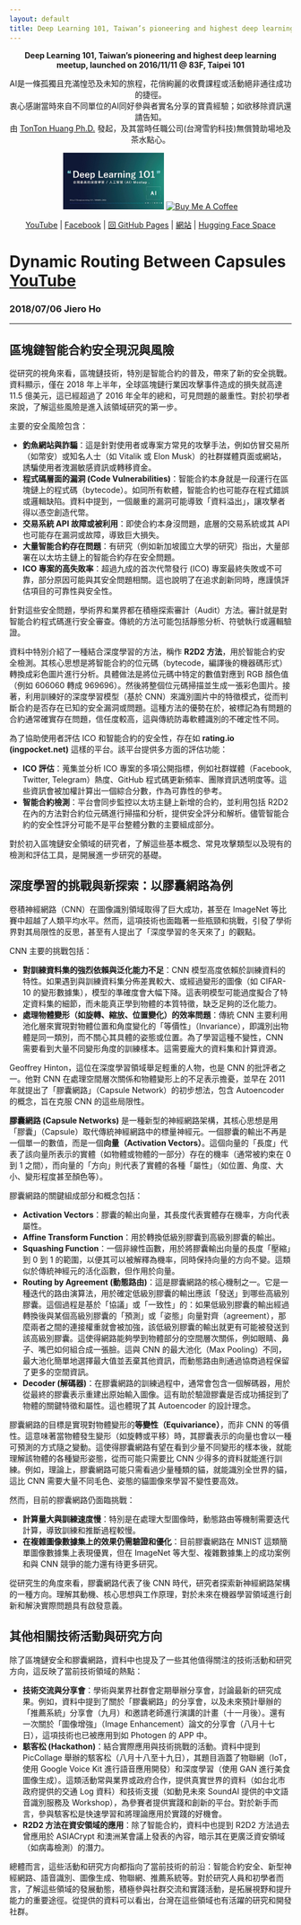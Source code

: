 ```yaml
---
layout: default
title: Deep Learning 101, Taiwan’s pioneering and highest deep learning meetup, launched on 2016/11/11 @ 83F, Taipei 101
---
```


<p align="center">
  <strong>Deep Learning 101, Taiwan’s pioneering and highest deep learning meetup, launched on 2016/11/11 @ 83F, Taipei 101</strong>  
</p>
<p align="center">
  AI是一條孤獨且充滿惶恐及未知的旅程，花俏絢麗的收費課程或活動絕非通往成功的捷徑。<br>
  衷心感謝當時來自不同單位的AI同好參與者實名分享的寶貴經驗；如欲移除資訊還請告知。<br>
  由 <a href="https://www.twman.org/" target="_blank">TonTon Huang Ph.D.</a> 發起，及其當時任職公司(台灣雪豹科技)無償贊助場地及茶水點心。<br>
</p>  
<p align="center">
  <a href="https://huggingface.co/spaces/DeepLearning101/Deep-Learning-101-FAQ" target="_blank">
    <img src="https://github.com/Deep-Learning-101/.github/blob/main/images/DeepLearning101.JPG?raw=true" alt="Deep Learning 101" width="180"></a>
    <a href="https://www.buymeacoffee.com/DeepLearning101" target="_blank"><img src="https://cdn.buymeacoffee.com/buttons/v2/default-red.png" alt="Buy Me A Coffee" style="height: 100px !important;width: 180px !important;" ></a>
</p>
<p align="center">
  <a href="https://www.youtube.com/@DeepLearning101" target="_blank">YouTube</a> |
  <a href="https://www.facebook.com/groups/525579498272187/" target="_blank">Facebook</a> |
  <a href="https://deep-learning-101.github.io/"> 回 GitHub Pages</a> |
  <a href="http://DeepLearning101.TWMAN.ORG" target="_blank">網站</a> |
  <a href="https://huggingface.co/DeepLearning101" target="_blank">Hugging Face Space</a>
</p>


# Dynamic Routing Between Capsules [YouTube](https://www.youtube.com/watch?v=MPzqoY0e_YM)

### 2018/07/06	Jiero Ho

---

## 區塊鏈智能合約安全現況與風險

從研究的視角來看，區塊鏈技術，特別是智能合約的普及，帶來了新的安全挑戰。資料顯示，僅在 2018 年上半年，全球區塊鏈行業因攻擊事件造成的損失就高達 11.5 億美元，這已經超過了 2016 年全年的總和，可見問題的嚴重性。對於初學者來說，了解這些風險是進入該領域研究的第一步。

主要的安全風險包含：

*   **釣魚網站與詐騙**：這是針對使用者或專案方常見的攻擊手法，例如仿冒交易所（如幣安）或知名人士（如 Vitalik 或 Elon Musk）的社群媒體頁面或網站，誘騙使用者洩漏敏感資訊或轉移資金。
*   **程式碼層面的漏洞 (Code Vulnerabilities)**：智能合約本身就是一段運行在區塊鏈上的程式碼（bytecode）。如同所有軟體，智能合約也可能存在程式錯誤或邏輯缺陷。資料中提到，一個嚴重的漏洞可能導致「資料溢出」，讓攻擊者得以憑空創造代幣。
*   **交易系統 API 故障或被利用**：即使合約本身沒問題，底層的交易系統或其 API 也可能存在漏洞或故障，導致巨大損失。
*   **大量智能合約存在問題**：有研究（例如新加坡國立大學的研究）指出，大量部署在以太坊主鏈上的智能合約存在安全問題。
*   **ICO 專案的高失敗率**：超過九成的首次代幣發行 (ICO) 專案最終失敗或不可靠，部分原因可能與其安全問題相關。這也說明了在追求創新同時，應謹慎評估項目的可靠性與安全性。

針對這些安全問題，學術界和業界都在積極探索審計（Audit）方法。審計就是對智能合約程式碼進行安全審查。傳統的方法可能包括靜態分析、符號執行或邏輯驗證。

資料中特別介紹了一種結合深度學習的方法，稱作 **R2D2 方法**，用於智能合約安全檢測。其核心思想是將智能合約的位元碼（bytecode，編譯後的機器碼形式）轉換成彩色圖片進行分析。具體做法是將位元碼中特定的數值對應到 RGB 顏色值（例如 606060 轉成 969696）。然後將整個位元碼掃描並生成一張彩色圖片。接著，利用訓練好的深度學習模型（基於 CNN）來識別圖片中的特徵模式，從而判斷合約是否存在已知的安全漏洞或問題。這種方法的優勢在於，被標記為有問題的合約通常確實存在問題，信任度較高，這與傳統防毒軟體識別的不確定性不同。

為了協助使用者評估 ICO 和智能合約的安全性，存在如 **rating.io (ingpocket.net)** 這樣的平台。該平台提供多方面的評估功能：

*   **ICO 評估**：蒐集並分析 ICO 專案的多項公開指標，例如社群媒體（Facebook, Twitter, Telegram）熱度、GitHub 程式碼更新頻率、團隊資訊透明度等。這些資訊會被加權計算出一個綜合分數，作為可靠性的參考。
*   **智能合約檢測**：平台會同步監控以太坊主鏈上新增的合約，並利用包括 R2D2 在內的方法對合約位元碼進行掃描和分析，提供安全評分和解析。儘管智能合約的安全性評分可能不是平台整體分數的主要組成部分。

對於初入區塊鏈安全領域的研究者，了解這些基本概念、常見攻擊類型以及現有的檢測和評估工具，是開展進一步研究的基礎。

## 深度學習的挑戰與新探索：以膠囊網路為例

卷積神經網路（CNN）在圖像識別領域取得了巨大成功，甚至在 ImageNet 等比賽中超越了人類平均水平。然而，這項技術也面臨著一些瓶頸和挑戰，引發了學術界對其局限性的反思，甚至有人提出了「深度學習的冬天來了」的觀點。

CNN 主要的挑戰包括：

*   **對訓練資料集的強烈依賴與泛化能力不足**：CNN 模型高度依賴於訓練資料的特性。如果遇到與訓練資料集分佈差異較大、或經過變形的圖像（如 CIFAR-10 的變形數據集），模型的準確度會大幅下降。這表明模型可能過度擬合了特定資料集的細節，而未能真正學到物體的本質特徵，缺乏足夠的泛化能力。
*   **處理物體變形（如旋轉、縮放、位置變化）的效率問題**：傳統 CNN 主要利用池化層來實現對物體位置和角度變化的「等價性」（Invariance），即識別出物體是同一類別，而不關心其具體的姿態或位置。為了學習這種不變性，CNN 需要看到大量不同變形角度的訓練樣本。這需要龐大的資料集和計算資源。

Geoffrey Hinton，這位在深度學習領域舉足輕重的人物，也是 CNN 的批評者之一。他對 CNN 在處理空間層次關係和物體變形上的不足表示擔憂，並早在 2011 年就提出了「膠囊網路」（Capsule Network）的初步想法，包含 Autoencoder 的概念，旨在克服 CNN 的這些局限性。

**膠囊網路 (Capsule Networks)** 是一種新型的神經網路架構，其核心思想是用「膠囊」（Capsule）取代傳統神經網路中的標量神經元。一個膠囊的輸出不再是一個單一的數值，而是一個**向量（Activation Vectors）**。這個向量的「長度」代表了該向量所表示的實體（如物體或物體的一部分）存在的機率（通常被約束在 0 到 1 之間），而向量的「方向」則代表了實體的各種「屬性」（如位置、角度、大小、變形程度甚至顏色等）。

膠囊網路的關鍵組成部分和概念包括：

*   **Activation Vectors**：膠囊的輸出向量，其長度代表實體存在機率，方向代表屬性。
*   **Affine Transform Function**：用於轉換低級別膠囊到高級別膠囊的輸出。
*   **Squashing Function**：一個非線性函數，用於將膠囊輸出向量的長度「壓縮」到 0 到 1 的範圍，以便其可以被解釋為機率，同時保持向量的方向不變。這類似於傳統神經元的活化函數，但作用於向量。
*   **Routing by Agreement (動態路由)**：這是膠囊網路的核心機制之一。它是一種迭代的路由演算法，用於確定低級別膠囊的輸出應該「發送」到哪些高級別膠囊。這個過程是基於「協議」或「一致性」的：如果低級別膠囊的輸出經過轉換後與某個高級別膠囊的「預測」或「姿態」向量對齊（agreement），那麼兩者之間的連接權重就會被加強，該低級別膠囊的輸出就更有可能被發送到該高級別膠囊。這使得網路能夠學到物體部分的空間層次關係，例如眼睛、鼻子、嘴巴如何組合成一張臉。這與 CNN 的最大池化（Max Pooling）不同，最大池化簡單地選擇最大值並丟棄其他資訊，而動態路由則通過協商過程保留了更多的空間資訊。
*   **Decoder (解碼器)**：在膠囊網路的訓練過程中，通常會包含一個解碼器，用於從最終的膠囊表示重建出原始輸入圖像。這有助於驗證膠囊是否成功捕捉到了物體的關鍵特徵和屬性。這也體現了其 Autoencoder 的設計理念。

膠囊網路的目標是實現對物體變形的**等變性（Equivariance）**，而非 CNN 的等價性。這意味著當物體發生變形（如旋轉或平移）時，其膠囊表示的向量也會以一種可預測的方式隨之變動。這使得膠囊網路有望在看到少量不同變形的樣本後，就能理解該物體的各種變形姿態，從而可能只需要比 CNN 少得多的資料就能進行訓練。例如，理論上，膠囊網路可能只需看過少量種類的貓，就能識別全世界的貓，這比 CNN 需要大量不同毛色、姿態的貓圖像來學習不變性要高效。

然而，目前的膠囊網路仍面臨挑戰：

*   **計算量大與訓練速度慢**：特別是在處理大型圖像時，動態路由等機制需要迭代計算，導致訓練和推斷過程較慢。
*   **在複雜圖像數據集上的效果仍需驗證和優化**：目前膠囊網路在 MNIST 這類簡單圖像數據集上表現優異，但在 ImageNet 等大型、複雜數據集上的成功案例和與 CNN 競爭的能力還有待更多研究。

從研究生的角度來看，膠囊網路代表了後 CNN 時代，研究者探索新神經網路架構的一種方向。理解其動機、核心思想與工作原理，對於未來在機器學習領域進行創新和解決實際問題具有啟發意義。

## 其他相關技術活動與研究方向

除了區塊鏈安全和膠囊網路，資料中也提及了一些其他值得關注的技術活動和研究方向，這反映了當前技術領域的熱點：

*   **技術交流與分享會**：學術與業界社群會定期舉辦分享會，討論最新的研究成果。例如，資料中提到了關於「膠囊網路」的分享會，以及未來預計舉辦的「推薦系統」分享會（九月）和邀請老師進行演講的計畫（十一月後）。還有一次關於「圖像增強」（Image Enhancement）論文的分享會（八月十七日），這項技術也已被應用到如 Photogen 的 APP 中。
*   **駭客松 (Hackathon)**：結合實際應用與技術挑戰的活動。資料中提到 PicCollage 舉辦的駭客松（八月十八至十九日），其題目涵蓋了物聯網（IoT，使用 Google Voice Kit 進行語音應用開發）和深度學習（使用 GAN 進行美食圖像生成）。這類活動常與業界或政府合作，提供真實世界的資料（如台北市政府提供的交通 Log 資料）和技術支援（如動見未來 SoundAI 提供的中文語音識別服務及 Workshop），為參賽者提供實踐和創新的平台。對於新手而言，參與駭客松是快速學習和將理論應用於實踐的好機會。
*   **R2D2 方法在資安領域的應用**：除了智能合約，資料中也提到 R2D2 方法過去曾應用於 ASIACrypt 和澳洲某會議上發表的內容，暗示其在更廣泛資安領域（如病毒檢測）的潛力。

總體而言，這些活動和研究方向都指向了當前技術的前沿：智能合約安全、新型神經網路、語音識別、圖像生成、物聯網、推薦系統等。對於研究人員和初學者而言，了解這些領域的發展動態，積極參與社群交流和實踐活動，是拓展視野和提升能力的重要途徑。從提供的資料可以看出，台灣在這些領域也有活躍的研究和開發社群。
